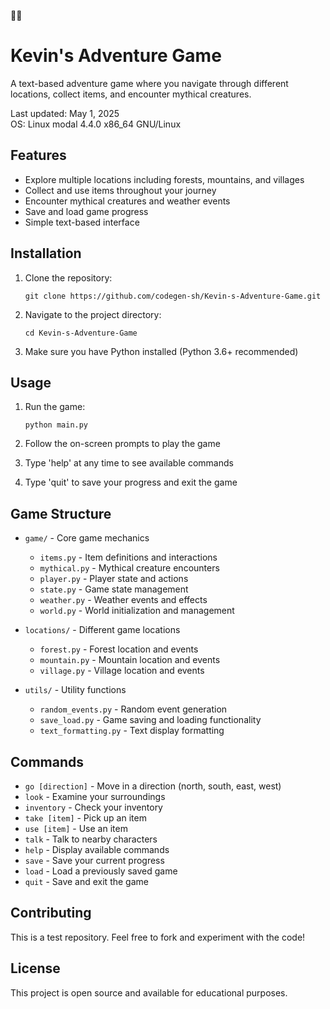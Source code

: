 🌈🌈
# Kevin's Adventure Game

A text-based adventure game where you navigate through different locations, collect items, and encounter mythical creatures.

Last updated: May 1, 2025  
OS: Linux modal 4.4.0 x86_64 GNU/Linux

## Features

- Explore multiple locations including forests, mountains, and villages
- Collect and use items throughout your journey
- Encounter mythical creatures and weather events
- Save and load game progress
- Simple text-based interface

## Installation

1. Clone the repository:
   ```
   git clone https://github.com/codegen-sh/Kevin-s-Adventure-Game.git
   ```

2. Navigate to the project directory:
   ```
   cd Kevin-s-Adventure-Game
   ```

3. Make sure you have Python installed (Python 3.6+ recommended)

## Usage

1. Run the game:
   ```
   python main.py
   ```

2. Follow the on-screen prompts to play the game
3. Type 'help' at any time to see available commands
4. Type 'quit' to save your progress and exit the game

## Game Structure

- `game/` - Core game mechanics
  - `items.py` - Item definitions and interactions
  - `mythical.py` - Mythical creature encounters
  - `player.py` - Player state and actions
  - `state.py` - Game state management
  - `weather.py` - Weather events and effects
  - `world.py` - World initialization and management

- `locations/` - Different game locations
  - `forest.py` - Forest location and events
  - `mountain.py` - Mountain location and events
  - `village.py` - Village location and events

- `utils/` - Utility functions
  - `random_events.py` - Random event generation
  - `save_load.py` - Game saving and loading functionality
  - `text_formatting.py` - Text display formatting

## Commands

- `go [direction]` - Move in a direction (north, south, east, west)
- `look` - Examine your surroundings
- `inventory` - Check your inventory
- `take [item]` - Pick up an item
- `use [item]` - Use an item
- `talk` - Talk to nearby characters
- `help` - Display available commands
- `save` - Save your current progress
- `load` - Load a previously saved game
- `quit` - Save and exit the game

## Contributing

This is a test repository. Feel free to fork and experiment with the code!

## License

This project is open source and available for educational purposes.

